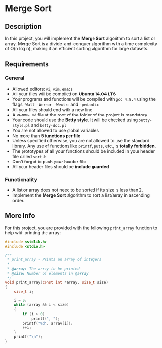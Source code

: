 # Merge Sort

## Description

In this project, you will implement the **Merge Sort** algorithm to sort a list or array. Merge Sort is a divide-and-conquer algorithm with a time complexity of O(n log n), making it an efficient sorting algorithm for large datasets.

## Requirements

### General

- Allowed editors: `vi`, `vim`, `emacs`
- All your files will be compiled on **Ubuntu 14.04 LTS**
- Your programs and functions will be compiled with `gcc 4.8.4` using the flags `-Wall -Werror -Wextra` and `-pedantic`
- All your files should end with a new line
- A `README.md` file at the root of the folder of the project is mandatory
- Your code should use the **Betty style**. It will be checked using `betty-style.pl` and `betty-doc.pl`
- You are not allowed to use global variables
- No more than **5 functions per file**
- Unless specified otherwise, you are not allowed to use the standard library. Any use of functions like `printf`, `puts`, etc., is **totally forbidden**.
- The prototypes of all your functions should be included in your header file called `sort.h`
- Don’t forget to push your header file
- All your header files should be **include guarded**

### Functionality

- A list or array does not need to be sorted if its size is less than 2.
- Implement the **Merge Sort** algorithm to sort a list/array in ascending order.

## More Info

For this project, you are provided with the following `print_array` function to help with printing the array:

```c
#include <stdlib.h>
#include <stdio.h>

/**
 * print_array - Prints an array of integers
 *
 * @array: The array to be printed
 * @size: Number of elements in @array
 */
void print_array(const int *array, size_t size)
{
    size_t i;

    i = 0;
    while (array && i < size)
    {
        if (i > 0)
            printf(", ");
        printf("%d", array[i]);
        ++i;
    }
    printf("\n");
}
